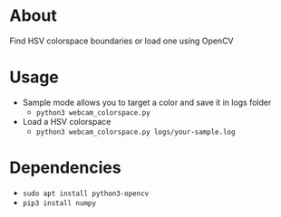 # About
Find HSV colorspace boundaries or load one using OpenCV

# Usage
- Sample mode allows you to target a color and save it in logs folder
  - `python3 webcam_colorspace.py`
- Load a HSV colorspace
  - `python3 webcam_colorspace.py logs/your-sample.log`
  
# Dependencies
- `sudo apt install python3-opencv`
- `pip3 install numpy`
